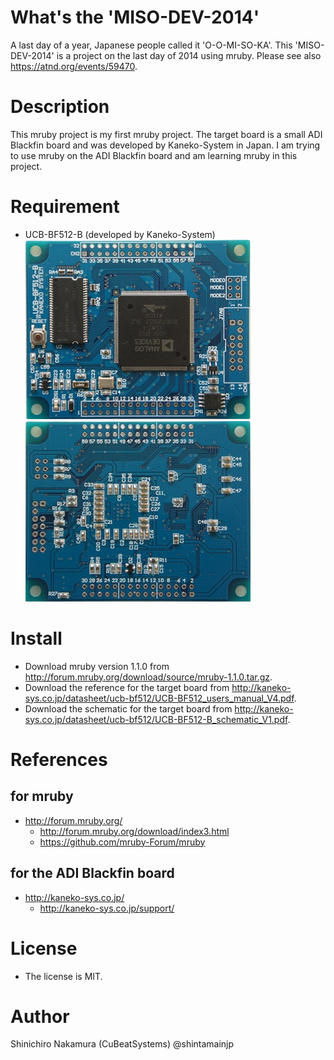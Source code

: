 # What's the 'MISO-DEV-2014'

A last day of a year, Japanese people called it 'O-O-MI-SO-KA'.
This 'MISO-DEV-2014' is a project on the last day of 2014 using mruby.
Please see also <https://atnd.org/events/59470>.

# Description

This mruby project is my first mruby project.
The target board is a small ADI Blackfin board and was developed by Kaneko-System in Japan.
I am trying to use mruby on the ADI Blackfin board and am learning mruby in this project.

# Requirement

* UCB-BF512-B (developed by Kaneko-System)
![](doc/images/UCB-BF512-B-COMPONENT.jpg)
![](doc/images/UCB-BF512-B-SOLDER.jpg)

# Install

* Download mruby version 1.1.0 from <http://forum.mruby.org/download/source/mruby-1.1.0.tar.gz>.
* Download the reference for the target board from <http://kaneko-sys.co.jp/datasheet/ucb-bf512/UCB-BF512_users_manual_V4.pdf>.
* Download the schematic for the target board from <http://kaneko-sys.co.jp/datasheet/ucb-bf512/UCB-BF512-B_schematic_V1.pdf>.

# References

## for mruby

* <http://forum.mruby.org/>
  * <http://forum.mruby.org/download/index3.html>
  * <https://github.com/mruby-Forum/mruby>

## for the ADI Blackfin board

* <http://kaneko-sys.co.jp/>
  * <http://kaneko-sys.co.jp/support/>

# License

* The license is MIT.

# Author

Shinichiro Nakamura (CuBeatSystems) @shintamainjp

